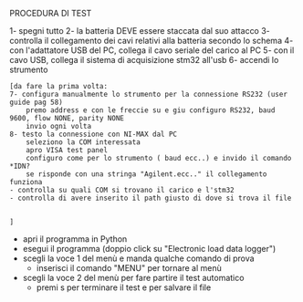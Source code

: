 PROCEDURA DI TEST 

1- spegni tutto
2- la batteria DEVE essere staccata dal suo attacco
3- controlla il collegamento dei cavi relativi alla batteria secondo lo schema
4- con l'adattatore USB del PC, collega il cavo seriale del carico al PC
5- con il cavo USB, collega il sistema di acquisizione stm32 all'usb
6- accendi lo strumento

	[da fare la prima volta:
	7- configura manualmente lo strumento per la connessione RS232 (user guide pag 58)
		premo address e con le freccie su e giu configuro RS232, baud 9600, flow NONE, parity NONE
		invio ogni volta
	8- testo la connessione con NI-MAX dal PC
		seleziono la COM interessata
		apro VISA test panel
		configuro come per lo strumento ( baud ecc..) e invido il comando *IDN?
		se risponde con una stringa "Agilent.ecc.." il collegamento funziona
	- controlla su quali COM si trovano il carico e l'stm32
	- controlla di avere inserito il path giusto di dove si trova il file
	
	
	]


- apri il programma in Python
- esegui il programma (doppio click su "Electronic load data logger")
- scegli la voce 1 del menù e manda qualche comando di prova
	- inserisci il comando "MENU" per tornare al menù
- scegli la voce 2 del menù per fare partire il test automatico
	- premi s per terminare il test e per salvare il file




